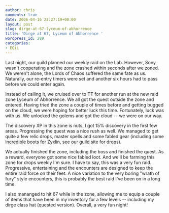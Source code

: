 ```yaml
---
author: chris
comments: true
date: 2006-04-16 22:27:19+00:00
layout: post
slug: dirge-at-67-lyceum-of-abhorrence
title: 'Dirge at 67, Lyceum of Abhorrence '
wordpress_id: 289
categories:
- EQii
---
```


Last night, our guild planned our weekly raid on the Lab. However, Sony wasn't cooperating and the zone crashed within seconds after we zoned. We weren't alone, the Lords of Chaos suffered the same fate as us. Naturally, our re-entry timers were set and another six hours had to pass before we could enter again.

Instead of calling it, we cruised over to TT for another run at the new raid zone Lyceum of Abhorrence. We all got the quest outside the zone and entered. Having tried the zone a couple of times before and getting bugged on the cloud, we were hoping for better luck this time. Fortunately, luck was with us. We unlocked the golems and got the cloud -- we were on our way.

The discovery XP in this zone is nuts, I got 15% discovery in the first few areas. Progressing the quest was a nice rush as well. We managed to get quite a few relic drops, master spells and some fabled gear (including some incredible boots for Zyxlin, see our guild site for drops).

We actually finished the zone, including the boss and finished the quest. As a reward, everyone got some nice fabled loot. And we'll be farming this zone for drops weekly I'm sure. I have to say, this was a very fun raid. Progressive, entertaining and the encounters are designed to keep the entire raid force on their feet. A nice variation to the very boring "wrath of fury" style encounters, this is probably the best raid I've been on in a long time.

I also mananged to hit 67 while in the zone, allowing me to equip a couple of items that have been in my inventory for a few levels -- including my dirge class hat (quested version). Overall, a very fun night!
